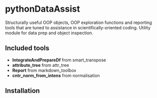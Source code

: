 # pythonDataAssist
Structurally useful OOP objects, OOP exploration functions and reporting tools that are tuned to assistance in scientifically-oriented coding.
Utility module for data prep and object inspection.

## Included tools
- **IntegrateAndPrepareDf** from smart_transpose
- **attribute_tree** from attr_tree
- **Report** from markdown_toolbox
- **cntr_norm_from_intens** from normalisation

## Installation
